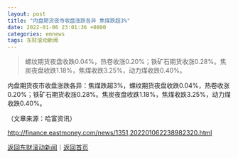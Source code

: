 ```yaml
---
layout: post
title: "内盘期货夜市收盘涨跌各异 焦煤跌超3%"
date: 2022-01-06 23:01:36 +0800
categories: emnews
tags: 东财滚动新闻
---
```

>  螺纹期货夜盘收跌0.04%，热卷收涨0.20%；铁矿石期货收涨0.28%。焦炭夜盘收跌1.18%，焦煤收跌3.25%，动力煤收跌0.40%。

<p>内盘期货夜市收盘涨跌各异：焦煤跌超3%，螺纹期货夜盘收跌0.04%，热卷收涨0.20%；铁矿石期货收涨0.28%。焦炭夜盘收跌1.18%，焦煤收跌3.25%，动力煤收跌0.40%。</p><p class="em_media">（文章来源：哈富资讯）</p>

<http://finance.eastmoney.com/news/1351,202201062238982320.html>

[返回东财滚动新闻](//finews.withounder.com/emnews/)｜[返回首页](//finews.withounder.com/)